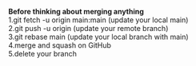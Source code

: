 <b>Before thinking about merging anything</b>
<br>
1.git fetch -u origin main:main (update your local main)<br>
2.git push -u origin <your branch> (update your remote branch)<br>
3.git rebase main (update your local branch with main)<br>
4.merge and squash on GitHub<br>
5.delete your branch